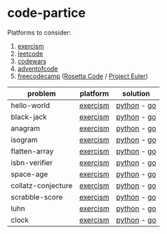 # code-partice

Platforms to consider:

1. [exercism](https://exercism.org/)
2. [leetcode](https://leetcode.com/)
3. [codewars](https://www.codewars.com/)
4. [adventofcode](https://adventofcode.com/events)
5. [freecodecamp](https://www.freecodecamp.org/learn/coding-interview-prep/) ([Rosetta Code](http://www.rosettacode.org/wiki/Category:Programming_Tasks) / [Project Euler](https://projecteuler.net/archives))


problem            | platform                                                                    | solution
-------------------|-----------------------------------------------------------------------------|-----------------------------------------------------------------------------
hello-world        | [exercism](https://exercism.org/tracks/python/exercises/hello-world)        | [python](exercism/python/hello-world/hello_world.py)                        - [go](exercism/go/hello-world/hello_world.go)
black-jack         | [exercism](https://exercism.org/tracks/python/exercises/black-jack)         | [python](exercism/python/black-jack/black_jack.py)                          - [go](exercism/go/blackjack/blackjack.go)
anagram            | [exercism](https://exercism.org/tracks/python/exercises/anagram)            | [python](exercism/python/anagram/anagram.py)                                - [go](exercism/go/anagram/anagram.go)
isogram            | [exercism](https://exercism.org/tracks/python/exercises/isogram)            | [python](exercism/python/isogram/isogram.py)                                - [go](exercism/go/isogram/isogram.go)
flatten-array      | [exercism](https://exercism.org/tracks/python/exercises/flatten-array)      | [python](exercism/python/flatten-array/flatten_array.py)                    - [go](exercism/go/flatten-array/flatten_array.go)
isbn-verifier      | [exercism](https://exercism.org/tracks/python/exercises/isbn-verifier)      | [python](exercism/python/isbn-verifier/isbn_verifier.py)                    - [go](exercism/go/isbn-verifier/isbn_verifier.go)
space-age          | [exercism](https://exercism.org/tracks/python/exercises/space-age)          | [python](exercism/python/space-age/space_age.py)                            - [go](exercism/go/space-age/space_age.go)
collatz-conjecture | [exercism](https://exercism.org/tracks/python/exercises/collatz-conjecture) | [python](exercism/python/collatz-conjecture/collatz_conjecture.py)          - [go](exercism/go/collatz-conjecture/collatz_conjecture.go)
scrabble-score     | [exercism](https://exercism.org/tracks/python/exercises/scrabble-score)     | [python](exercism/python/scrabble-score/scrabble_score.py)                  - [go](exercism/go/scrabble-score/scrabble_score.go)
luhn               | [exercism](https://exercism.org/tracks/python/exercises/luhn)               | [python](exercism/python/luhn/luhn.py)                                      - [go](exercism/go/luhn/luhn.go)
clock              | [exercism](https://exercism.org/tracks/python/exercises/clock)              | [python](exercism/python/clock/clock.py)                                    - [go](exercism/go/clock/clock.go)
